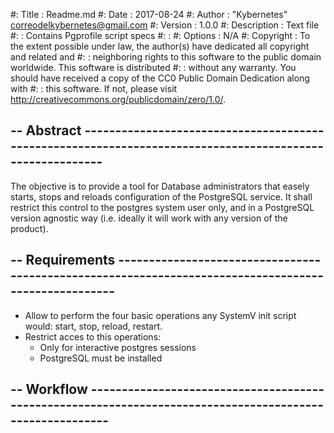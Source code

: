#: Title       : Readme.md
#: Date        : 2017-08-24
#: Author      : "Kybernetes" <correodelkybernetes@gmail.com>
#: Version     : 1.0.0
#: Description : Text file
#:             : Contains Pgprofile script specs
#:             : 
#: Options     : N/A
#: Copyright   : To the extent possible under law, the author(s) have dedicated all copyright and related and
#:             : neighboring rights to this software to the  public domain worldwide. This software is distributed
#:             : without any warranty. You should have received a copy of the CC0 Public Domain Dedication along with
#:             : this software. If not, please visit http://creativecommons.org/publicdomain/zero/1.0/.
##
## -- Abstract ---------------------------------------------------------------------------------------------------------
The objective is to provide a tool for Database administrators that easely starts, stops and reloads configuration of
the PostgreSQL service. It shall restrict this control to the postgres system user only, and in a PostgreSQL version
agnostic way (i.e. ideally it will work with any version of the product).
##
## -- Requirements -----------------------------------------------------------------------------------------------------
* Allow to perform the four basic operations any SystemV init script would: start, stop, reload, restart.
* Restrict acces to this operations:
  * Only for interactive postgres sessions
  * PostgreSQL must be installed
##
## -- Workflow ---------------------------------------------------------------------------------------------------------
